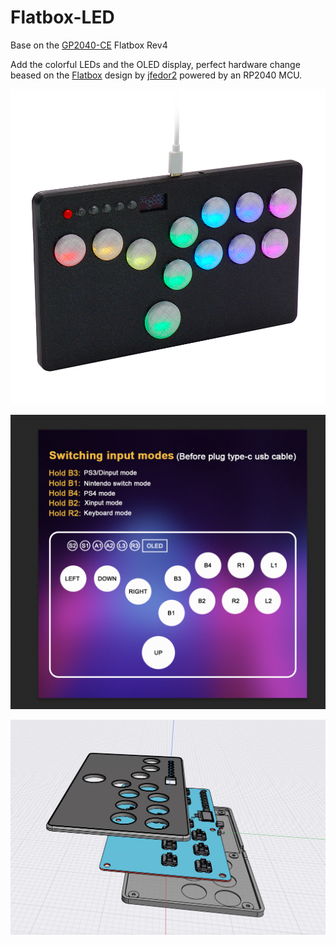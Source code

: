 # Flatbox-LED 
Base on the [GP2040-CE](https://github.com/OpenStickCommunity/GP2040-CE) Flatbox Rev4

Add the colorful LEDs and the OLED display, perfect hardware change beased on the [Flatbox](https://github.com/jfedor2/flatbox) design by [jfedor2](https://github.com/jfedor2) powered by an RP2040 MCU.

![Flatbox-LED](pictures/4.jpg)

![Flatbox-LED](pictures/5.jpg)

![Flatbox-LED](pictures/6.png)



